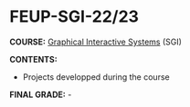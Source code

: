 # FEUP-SGI-22/23

**COURSE:** [Graphical Interactive Systems](https://sigarra.up.pt/feup/pt/ucurr_geral.ficha_uc_view?pv_ocorrencia_id=501935) (SGI)

**CONTENTS:** 
- Projects developped during the course

**FINAL GRADE:** -

